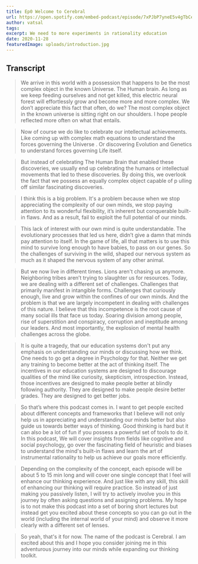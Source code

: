 ```yaml
---
title: Ep0 Welcome to Cerebral 
url: https://open.spotify.com/embed-podcast/episode/7xPJbP7yneE5v4gTbCeaF0
author: vatsal 
tags:
excerpt: We need to more experiments in rationality education
date: 2020-11-28
featuredImage: uploads/introduction.jpg
---
```


## Transcript
>We arrive in this world with a possession that happens to be the most complex object in the known Universe. The Human brain. As long as we keep feeding ourselves and not get killed,  this electric neural forest will effortlessly grow and become more and more complex. We don’t appreciate this fact that often, do we?    The most complex object in the known universe is sitting right on our shoulders.  I hope people reflected more often on what that entails.  
 
>Now of course we do like to celebrate our intellectual achievements. Like coming up with complex math equations to understand the forces governing the Universe . Or discovering Evolution and Genetics to understand forces governing Life itself. 
 
>But instead of celebrating The Human Brain that enabled these discoveries, we usually end up celebrating the humans or intellectual movements that led to these discoveries. By doing this, we overlook the fact that we possess an equally complex object capable of p  ulling off  similar fascinating discoveries.
 
>I think this is a big problem. It's a problem because when we stop  appreciating the complexity of our own minds, we stop paying attention to its wonderful flexibility, it’s inherent but conquerable built-in flaws. And as a result, fail to exploit the full potential of our minds. 
 
>This lack of interest with our own mind is quite understandable. The evolutionary processes that led us here, didn’t give a damn that minds pay attention to itself. In the game of life, all that matters is to use this mind to survive long enough to have babies, to pass on our genes. So the challenges of surviving in the wild, shaped our nervous system as much as it shaped the nervous system of any other animal.
 
>But we now live in different times. Lions aren't chasing us anymore. Neighboring tribes aren’t trying to slaughter us for resources.  Today, we are dealing with a different set of challenges. Challenges that primarily manifest in intangible forms. Challenges that curiously enough, live and grow within the confines of our own minds. And the problem is that we are largely incompetent in dealing with challenges of this nature. I believe that this incompetence is the root cause of many social ills that face us today. Soaring division among people, rise  of superstition and conspiracy,  corruption and ineptitude among our leaders. And most importantly, the explosion of mental health challenges across the globe.

>It is quite a tragedy, that our education systems don't put any emphasis on understanding our minds or discussing how we think. One needs to go get a degree in Psychology for that. Neither we get any training to become better at the act of thinking itself. The incentives in our education systems are designed to discourage qualities of the mind like curiosity, skepticism, introspection. Instead, those incentives are designed to make people better at blindly   following authority. They are designed to make people desire better grades. They are designed to get better jobs. 
 
>So that’s where this podcast comes in.  I want to get people excited about different concepts and frameworks that I believe will not only help us in appreciating and understanding our minds better but also guide us towards better ways of thinking. Good thinking is hard but it can also be a lot of fun if you possess a powerful set of tools to do it. In this podcast, We will cover insights from fields like cognitive and social psychology, go over the fascinating field of heuristic and biases to understand the mind's built-in flaws and learn the art of instrumental rationality to help us achieve our goals more efficiently.

>Depending on the complexity of the concept, each episode will be about 5 to 15 min long and will cover one single concept that I feel will enhance our thinking experience. And just like with any skill, this skill of enhancing our thinking will require practice. So instead of just making you passively listen, I will try to actively involve you in this journey by often asking questions and assigning problems.  My hope is to not make this podcast into a set of boring short lectures but instead get you excited about these concepts so you can go out in the world (including the internal world of your mind) and observe it more clearly with a different set of lenses.

>So yeah, that's it for now. The name of the podcast is Cerebral. I am excited about this and I hope you consider joining me in this adventurous  journey into our minds while expanding our thinking toolkit.
